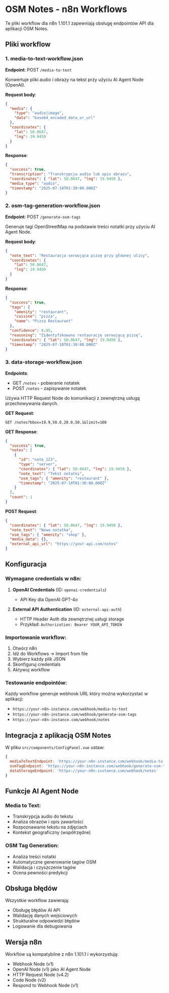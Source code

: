 # OSM Notes - n8n Workflows

Te pliki workflow dla n8n 1.101.1 zapewniają obsługę endpointów API dla aplikacji OSM Notes.

## Pliki workflow

### 1. media-to-text-workflow.json
**Endpoint**: POST `/media-to-text`

Konwertuje pliki audio i obrazy na tekst przy użyciu AI Agent Node (OpenAI).

**Request body**:
```json
{
  "media": {
    "type": "audio|image", 
    "data": "base64_encoded_data_or_url"
  },
  "coordinates": {
    "lat": 50.0647,
    "lng": 19.9450
  }
}
```

**Response**:
```json
{
  "success": true,
  "transcription": "Transkrypcja audio lub opis obrazu",
  "coordinates": { "lat": 50.0647, "lng": 19.9450 },
  "media_type": "audio",
  "timestamp": "2025-07-10T01:30:00.000Z"
}
```

### 2. osm-tag-generation-workflow.json
**Endpoint**: POST `/generate-osm-tags`

Generuje tagi OpenStreetMap na podstawie treści notatki przy użyciu AI Agent Node.

**Request body**:
```json
{
  "note_text": "Restauracja serwująca pizzę przy głównej ulicy",
  "coordinates": {
    "lat": 50.0647,
    "lng": 19.9450
  }
}
```

**Response**:
```json
{
  "success": true,
  "tags": {
    "amenity": "restaurant",
    "cuisine": "pizza",
    "name": "Pizza Restaurant"
  },
  "confidence": 0.95,
  "reasoning": "Zidentyfikowano restaurację serwującą pizzę",
  "coordinates": { "lat": 50.0647, "lng": 19.9450 },
  "timestamp": "2025-07-10T01:30:00.000Z"
}
```

### 3. data-storage-workflow.json
**Endpoints**: 
- GET `/notes` - pobieranie notatek
- POST `/notes` - zapisywanie notatek

Używa HTTP Request Node do komunikacji z zewnętrzną usługą przechowywania danych.

**GET Request**:
```
GET /notes?bbox=19.9,50.0,20.0,50.1&limit=100
```

**GET Response**:
```json
{
  "success": true,
  "notes": [
    {
      "id": "note_123",
      "type": "server",
      "coordinates": { "lat": 50.0647, "lng": 19.9450 },
      "note_text": "Tekst notatki",
      "osm_tags": { "amenity": "restaurant" },
      "timestamp": "2025-07-10T01:30:00.000Z"
    }
  ],
  "count": 1
}
```

**POST Request**:
```json
{
  "coordinates": { "lat": 50.0647, "lng": 19.9450 },
  "note_text": "Nowa notatka",
  "osm_tags": { "amenity": "shop" },
  "media_data": {},
  "external_api_url": "https://your-api.com/notes"
}
```

## Konfiguracja

### Wymagane credentials w n8n:

1. **OpenAI Credentials** (ID: `openai-credentials`)
   - API Key dla OpenAI GPT-4o

2. **External API Authentication** (ID: `external-api-auth`) 
   - HTTP Header Auth dla zewnętrznej usługi storage
   - Przykład: `Authorization: Bearer YOUR_API_TOKEN`

### Importowanie workflow:

1. Otwórz n8n
2. Idź do Workflows → Import from file
3. Wybierz każdy plik JSON
4. Skonfiguruj credentials
5. Aktywuj workflow

### Testowanie endpointów:

Każdy workflow generuje webhook URL który można wykorzystać w aplikacji:
- `https://your-n8n-instance.com/webhook/media-to-text`
- `https://your-n8n-instance.com/webhook/generate-osm-tags` 
- `https://your-n8n-instance.com/webhook/notes`

## Integracja z aplikacją OSM Notes

W pliku `src/components/ConfigPanel.vue` ustaw:

```javascript
{
  mediaToTextEndpoint: 'https://your-n8n-instance.com/webhook/media-to-text',
  osmTagEndpoint: 'https://your-n8n-instance.com/webhook/generate-osm-tags',
  dataStorageEndpoint: 'https://your-n8n-instance.com/webhook/notes'
}
```

## Funkcje AI Agent Node

### Media to Text:
- Transkrypcja audio do tekstu
- Analiza obrazów i opis zawartości
- Rozpoznawanie tekstu na zdjęciach
- Kontekst geograficzny (współrzędne)

### OSM Tag Generation:
- Analiza treści notatki
- Automatyczne generowanie tagów OSM
- Walidacja i czyszczenie tagów
- Ocena pewności predykcji

## Obsługa błędów

Wszystkie workflow zawierają:
- Obsługę błędów AI API
- Walidację danych wejściowych  
- Strukturalne odpowiedzi błędów
- Logowanie dla debugowania

## Wersja n8n

Workflow są kompatybilne z n8n 1.101.1 i wykorzystują:
- Webhook Node (v1)
- OpenAI Node (v1) jako AI Agent Node
- HTTP Request Node (v4.2)
- Code Node (v2)
- Respond to Webhook Node (v1)